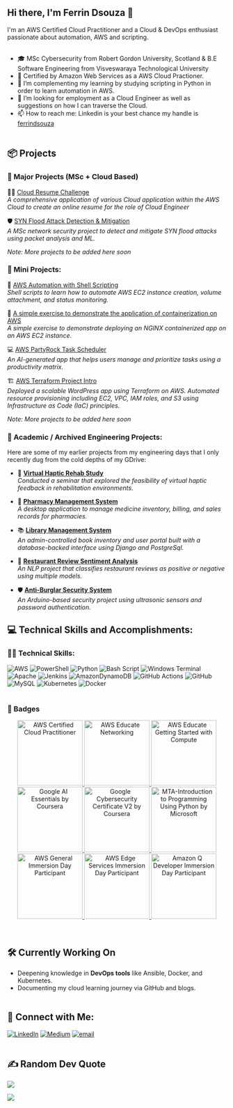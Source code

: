 ## Hi there, I'm Ferrin Dsouza 👋

I'm an AWS Certified Cloud Practitioner and a Cloud & DevOps enthusiast passionate about automation, AWS and scripting.<br/><br/>

- 🎓 MSc Cybersecurity from Robert Gordon University, Scotland & B.E Software Engineering from Visveswaraya Technological University<br/>
- 🥇 Certified by Amazon Web Services as a AWS Cloud Practioner. <br/>
- 🌱 I’m complementing my learning by studying scripting in Python in order to learn automation in AWS. <br/>
- 🤔 I’m looking for employment as a Cloud Engineer as well as suggestions on how I can traverse the Cloud.<br/>
- 📫 How to reach me: Linkedin is your best chance my handle is [ferrindsouza](https://www.linkedin.com/in/ferrindsouza)<br/><br/>

## 📦 Projects

### 🧪 Major Projects (MSc + Cloud Based)

👩‍💻 [Cloud Resume Challenge]() <br>
*A comprehensive application of various Cloud application within the AWS Cloud to create an online resume for the role of Cloud Engineer*

🛡️ [SYN Flood Attack Detection & Mitigation](https://github.com/ferrindsouza/SYN_Flood_Detection)<br/>
*A MSc network security project to detect and mitigate SYN flood attacks using packet analysis and ML.*

*Note: More projects to be added here soon*

### 📂 Mini Projects:
   
   🤖 [AWS Automation with Shell Scripting](https://github.com/ferrindsouza/Shell-Scripting-for-AWS)<br>
  *Shell scripts to learn how to automate AWS EC2 instance creation, volume attachment, and status monitoring.*
   
  🐳 [A simple exercise to demonstrate the application of containerization on AWS](https://github.com/ferrindsouza/nginx-web-app)<br>
  *A simple exercise to demonstrate deploying an NGINX containerized app on an AWS EC2 instance.*
  
  💻 [AWS PartyRock Task Scheduler](https://github.com/ferrindsouza/PartyRock_TaskScheduler)<br>
  *An AI-generated app that helps users manage and prioritize tasks using a productivity matrix.*
  
  🏗️ [AWS Terraform Project Intro](https://github.com/ferrindsouza/aws-terraform-intro)<br>
  *Deployed a scalable WordPress app using Terraform on AWS. Automated resource provisioning including EC2, VPC, IAM roles, and S3 using Infrastructure as Code (IaC) principles.*

*Note: More projects to be added here soon*
  
### 📂 Academic / Archived Engineering Projects:

Here are some of my earlier projects from my engineering days that I only recently dug from the cold depths of my GDrive:

- 🔬 [**Virtual Haptic Rehab Study**](https://github.com/ferrindsouza/virtual-haptic-rehab-study)  
  *Conducted a seminar that explored the feasibility of virtual haptic feedback in rehabilitation environments.*

- 💊 [**Pharmacy Management System**](https://github.com/ferrindsouza/pharma_mgt_system)  
  *A desktop application to manage medicine inventory, billing, and sales records for pharmacies.*

- 📚 [**Library Management System**](https://github.com/ferrindsouza/LibraryMS)  
  *An admin-controlled book inventory and user portal built with a database-backed interface using Django and PostgreSql.*

- 🧠 [**Restaurant Review Sentiment Analysis**](https://github.com/ferrindsouza/internship-nlp-sentiment-restaurant)  
  *An NLP project that classifies restaurant reviews as positive or negative using multiple models.*

- 🛡️ [**Anti-Burglar Security System**](https://github.com/ferrindsouza/anti-burglar-security-system)  
  *An Arduino-based security project using ultrasonic sensors and password authentication.*


## 💻 Technical Skills and Accomplishments:

### 👩‍💻 Technical Skills:
![AWS](https://img.shields.io/badge/AWS-%23FF9900.svg?style=for-the-badge&logo=amazon-aws&logoColor=white) ![PowerShell](https://img.shields.io/badge/PowerShell-%235391FE.svg?style=for-the-badge&logo=powershell&logoColor=white) ![Python](https://img.shields.io/badge/python-3670A0?style=for-the-badge&logo=python&logoColor=ffdd54) ![Bash Script](https://img.shields.io/badge/bash_script-%23121011.svg?style=for-the-badge&logo=gnu-bash&logoColor=white) ![Windows Terminal](https://img.shields.io/badge/Windows%20Terminal-%234D4D4D.svg?style=for-the-badge&logo=windows-terminal&logoColor=white) ![Apache](https://img.shields.io/badge/apache-%23D42029.svg?style=for-the-badge&logo=apache&logoColor=white) ![Jenkins](https://img.shields.io/badge/jenkins-%232C5263.svg?style=for-the-badge&logo=jenkins&logoColor=white) ![AmazonDynamoDB](https://img.shields.io/badge/Amazon%20DynamoDB-4053D6?style=for-the-badge&logo=Amazon%20DynamoDB&logoColor=white) ![GitHub Actions](https://img.shields.io/badge/github%20actions-%232671E5.svg?style=for-the-badge&logo=githubactions&logoColor=white) ![GitHub](https://img.shields.io/badge/github-%23121011.svg?style=for-the-badge&logo=github&logoColor=white) ![MySQL](https://img.shields.io/badge/mysql-4479A1.svg?style=for-the-badge&logo=mysql&logoColor=white) ![Kubernetes](https://img.shields.io/badge/kubernetes-%23326ce5.svg?style=for-the-badge&logo=kubernetes&logoColor=white) ![Docker](https://img.shields.io/badge/docker-%230db7ed.svg?style=for-the-badge&logo=docker&logoColor=white) <br/><br/>

### 🏅 Badges
<p align="center">
  <a href="https://www.credly.com/badges/d871030e-827c-4626-946d-6a5cbc340e93/public_url">
    <img src="https://images.credly.com/size/220x220/images/00634f82-b07f-4bbd-a6bb-53de397fc3a6/image.png" width="150" height="150" alt="AWS Certified Cloud Practitioner"/>
  </a>
  <a href="https://www.credly.com/badges/c2beda0f-943f-4743-ba95-54282f663398/public_url">
    <img src="https://images.credly.com/size/680x680/images/979e42e2-1d32-4d21-97ea-53d991ea50fb/image.png" width="150" height="150" alt="AWS Educate Networking"/>
  </a>
  <a href="https://www.credly.com/badges/f9a15adb-be81-40b4-b945-35be9977ed68/public_url">
    <img src="https://images.credly.com/size/680x680/images/9358115e-ead7-47c2-91e2-165b6a650a1b/image.png" width="150" height="150" alt="AWS Educate Getting Started with Compute"/>
  </a>
  <a href="https://www.credly.com/badges/a4e06b3d-4d7d-473d-8b47-93888b9fb080/public_url">
    <img src="https://images.credly.com/size/680x680/images/ea3eec65-ddad-4242-9c59-1defac0fa2d9/image.png" width="150" height="150" alt="Google AI Essentials by Coursera"/>
  </a>
  <a href="https://www.credly.com/badges/e15f3de9-3bd3-4107-a280-8f0f10ddb74c/public_url">
    <img src="https://images.credly.com/size/680x680/images/0bf0f2da-a699-4c82-82e2-56dcf1f2e1c7/image.png" width="150" height="150" alt="Google Cybersecurity Certificate V2 by Coursera"/>
  </a>
  <a href="https://www.credly.com/badges/fca7dc38-2d36-460c-8223-2cbf841f2748/public_url">
    <img src="https://images.credly.com/size/680x680/images/0f467dff-9212-4684-9f74-44da8879e625/MTA-Introduction_to_Programming_Using_Python.png" width="150" height="150" alt="MTA-Introduction to Programming Using Python by Microsoft"/>
  </a>
<a href="https://www.credly.com/badges/c6ad1d79-4c25-44cf-8231-cd309654225b/public_url">
    <img src="https://images.credly.com/size/220x220/images/52fa067b-fd7b-4083-bd36-b554cd134773/image.png" width="150" height="150" alt="AWS General Immersion Day Participant"/>
  </a>
<a href="https://www.credly.com/badges/05b86fbe-fbf4-4b9d-91e8-a49b32a83593/public_url">
    <img src="https://images.credly.com/size/680x680/images/d78ad673-037a-4197-92d4-7bbb703b22da/image.png" width="150" height="150" alt="AWS Edge Services Immersion Day Participant"/>
</a>
<a href="https://www.credly.com/badges/36543be7-ec5c-4249-afb7-da47bc824c70/public_url">
    <img src="https://images.credly.com/size/680x680/images/639acdee-4aa4-4cdc-8c5b-b23df9b68cd7/image.png" width="150" height="150" alt="Amazon Q Developer Immersion Day Participant"/>
</a>
</p>
<br/>

## 🛠️ Currently Working On

- Deepening knowledge in **DevOps tools** like Ansible, Docker, and Kubernetes.
- Documenting my cloud learning journey via GitHub and blogs.
<br/><br/>

## 🔗 Connect with Me:
[![LinkedIn](https://img.shields.io/badge/LinkedIn-%230077B5.svg?logo=linkedin&logoColor=white)](https://linkedin.com/in/ferrindsouza) [![Medium](https://img.shields.io/badge/Medium-12100E?logo=medium&logoColor=white)](https://medium.com/@@ferrindsouza) [![email](https://img.shields.io/badge/Email-D14836?logo=gmail&logoColor=white)](mailto:ferrindsouza@gmail.com) 
<br/>
<br/>

## ✍️ Random Dev Quote
![](https://quotes-github-readme.vercel.app/api?type=horizontal&theme=tokyonight)
<br/>

[![](https://visitcount.itsvg.in/api?id=ferrindsouza&icon=0&color=0)](https://visitcount.itsvg.in)

<!-- Proudly created with GPRM ( https://gprm.itsvg.in ) -->
